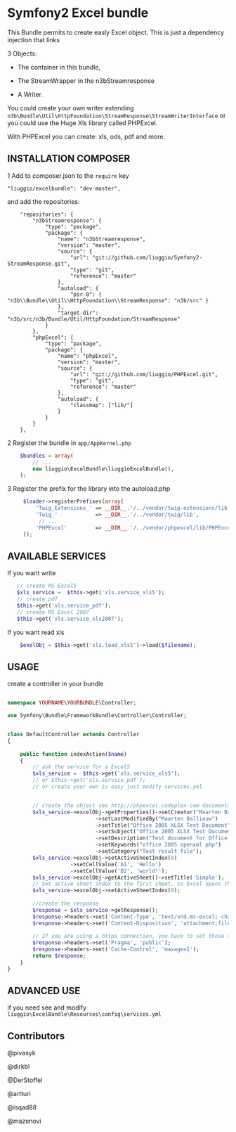 Symfony2 Excel bundle
============
This Bundle permits to create easly Excel object.
This is just a dependency injection that links

3 Objects:

- The container in this bundle, 

- The StreamWrapper in the n3bStreamresponse

- A Writer.
 

You could create your own writer extending  ``n3b\Bundle\Util\HttpFoundation\StreamResponse\StreamWriterInterface`` or you could use the Huge Xls library called PHPExcel.

With PHPExcel you can create: xls, ods, pdf and more.



## INSTALLATION COMPOSER 

1  Add to composer.json to the `require` key  

``` 
"liuggio/excelbundle": "dev-master",
``` 

and add the repositories:

```
    "repositories": {
        "n3bStreamresponse": {
            "type": "package",
            "package": {
                "name": "n3bStreamresponse",
                "version": "master",
                "source": {
                    "url": "git://github.com/liuggio/Symfony2-StreamResponse.git",
                    "type": "git",
                    "reference": "master"
                },
                "autoload": {
                    "psr-0": { "n3b\\Bundle\\Util\\HttpFoundation\\StreamResponse": "n3b/src" }
                },
                "target-dir": "n3b/src/n3b/Bundle/Util/HttpFoundation/StreamResponse"
            }
        },
        "phpExcel": {
            "type": "package",
            "package": {
                "name": "phpExcel",
                "version": "master",
                "source": {
                    "url": "git://github.com/liuggio/PHPExcel.git",
                    "type": "git",
                    "reference": "master"
                },
                "autoload": {
                    "classmap": ["lib/"]
                }
            }
        }
    },

```
 

2 Register the bundle in ``app/AppKernel.php``

``` php
    $bundles = array(
        // ...
        new liuggio\ExcelBundle\liuggioExcelBundle(),
    );
```
 

3  Register the prefix for the library into the autoload.php

``` php
     $loader->registerPrefixes(array(
         'Twig_Extensions_' => __DIR__.'/../vendor/twig-extensions/lib',
         'Twig_'            => __DIR__.'/../vendor/twig/lib',
          // ...
         'PHPExcel'         => __DIR__.'/../vendor/phpexcel/lib/PHPExcel/Classes',
     ));
```


## AVAILABLE SERVICES

If you want write

``` php
   // create MS Excel5
   $xls_service =  $this->get('xls.service_xls5');
   // create pdf
   $this->get('xls.service_pdf');
   // create MS Excel 2007
   $this->get('xls.service_xls2007');

```


If you want read xls

``` php
    $exelObj = $this->get('xls.load_xls5')->load($filename);

```




## USAGE

create a controller in your bundle


``` php

namespace YOURNAME\YOURBUNDLE\Controller;

use Symfony\Bundle\FrameworkBundle\Controller\Controller;


class DefaultController extends Controller
{
    
    public function indexAction($name)
    {
        // ask the service for a Excel5
        $xls_service =  $this->get('xls.service_xls5');
        // or $this->get('xls.service_pdf');
        // or create your own is easy just modify services.yml


        // create the object see http://phpexcel.codeplex.com documentation
        $xls_service->excelObj->getProperties()->setCreator("Maarten Balliauw")
                            ->setLastModifiedBy("Maarten Balliauw")
                            ->setTitle("Office 2005 XLSX Test Document")
                            ->setSubject("Office 2005 XLSX Test Document")
                            ->setDescription("Test document for Office 2005 XLSX, generated using PHP classes.")
                            ->setKeywords("office 2005 openxml php")
                            ->setCategory("Test result file");
        $xls_service->excelObj->setActiveSheetIndex(0)
                    ->setCellValue('A1', 'Hello')
                    ->setCellValue('B2', 'world!');
        $xls_service->excelObj->getActiveSheet()->setTitle('Simple');
        // Set active sheet index to the first sheet, so Excel opens this as the first sheet
        $xls_service->excelObj->setActiveSheetIndex(0);
 
        //create the response
        $response = $xls_service->getResponse();
        $response->headers->set('Content-Type', 'text/vnd.ms-excel; charset=utf-8');
        $response->headers->set('Content-Disposition', 'attachment;filename=stdream2.xls');
        
        // If you are using a https connection, you have to set those two headers for compatibility with IE <9
        $response->headers->set('Pragma', 'public');
        $response->headers->set('Cache-Control', 'maxage=1');
        return $response;        
    }
}

```




## ADVANCED USE

if you need see and modify ``liuggio\ExcelBundle\Resources\config\services.yml``


## Contributors

@pivasyk

@dirkbl

@DerStoffel

@artturi

@isqad88

@mazenovi